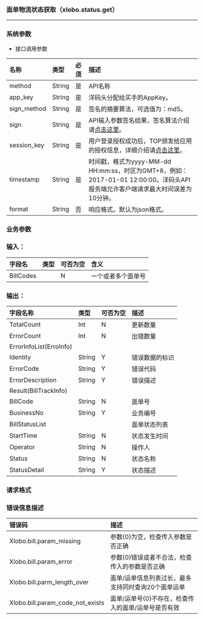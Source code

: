 ### 面单物流状态获取（xlobo.status.get）

---

### 系统参数

* 接口调用参数

| 名称 | 类型 | 必须 | 描述 |
| :--- | :--- | :--- | :--- |
| method | String | 是 | API名称 |
| app\_key | String | 是 | 洋码头分配给买手的AppKey。 |
| sign\_method | String | 是 | 签名的摘要算法，可选值为：md5。 |
| sign | String | 是 | API输入参数签名结果，签名算法介绍请[点击这里](/openapi/README.md#signmethod)。 |
| session\_key | String | 是 | 用户登录授权成功后，TOP颁发给应用的授权信息，详细介绍请[点击这里](/openapi/README.md#getappkey)。 |
| timestamp | String | 是 | 时间戳，格式为yyyy-MM-dd HH:mm:ss，时区为GMT+8，例如：2017-01-01 12:00:00。洋码头API服务端允许客户端请求最大时间误差为10分钟。 |
| format | String | 否 | 响应格式。默认为json格式。 |


### 业务参数

### 输入：

| 字段名 | 类型 | 可否为空 | 含义 |
| :--- | :--- | :--- | :--- |
| BillCodes |  | N | 一个或者多个面单号 |

### 输出：

| 字段名称 | 类型 | 可否为空 | 描述 |
| :--- | :--- | :--- | :--- |
| TotalCount | Int | N | 更新数量 |
| ErrorCount | Int | N | 出错数量 |
| ErrorInfoList\(ErroInfo\) |  |  |  |
| Identity | String | Y | 错误数据的标识 |
| ErrorCode | String | Y | 错误代码 |
| ErrorDescription | String | Y | 错误描述 |
| Result\(BillTrackInfo\) |  |  |  |
| BillCode | String | N | 面单号 |
| BusinessNo | String | Y | 业务编号 |
| BillStatusList |  |  | 面单状态列表 |
| StartTime | String | N | 状态发生时间 |
| Operator | String | N | 操作人 |
| Status | String | N | 状态名称 |
| StatusDetail | String | Y | 状态描述 |

### 请求格式

### 错误信息描述

| 错误码 | 描述 |
| :--- | :--- |
| Xlobo.bill.param\_missing | 参数{0}为空，检查传入参数是否正确 |
| Xlobo.bill.param\_error | 参数{0}错误或者不合法，检查传入的参数是否正确 |
| Xlobo.bill.parm\_length\_over | 面单/运单信息列表过长，最多支持同时查询20个面单运单 |
| Xlobo.bill.param\_code\_not\_exists | 面单/运单号{0}不存在，检查传入的面单/运单号是否有效 |



